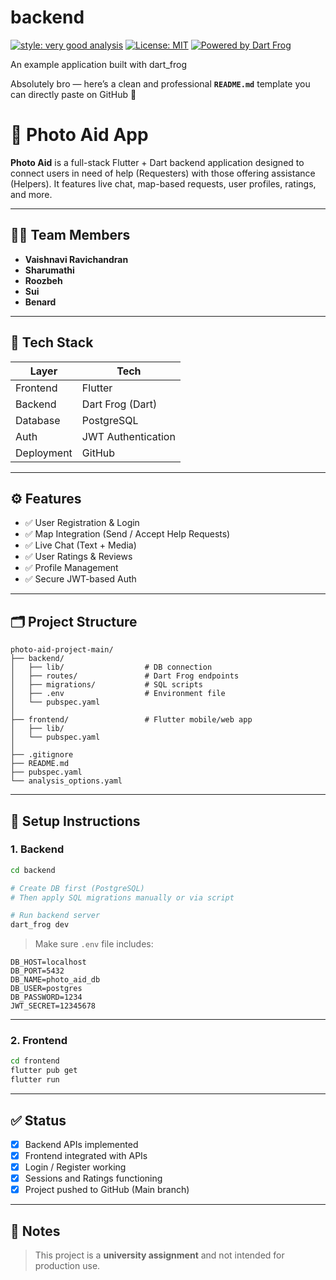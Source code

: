 # backend

[![style: very good analysis][very_good_analysis_badge]][very_good_analysis_link]
[![License: MIT][license_badge]][license_link]
[![Powered by Dart Frog](https://img.shields.io/endpoint?url=https://tinyurl.com/dartfrog-badge)](https://dartfrog.vgv.dev)

An example application built with dart_frog

[license_badge]: https://img.shields.io/badge/license-MIT-blue.svg
[license_link]: https://opensource.org/licenses/MIT
[very_good_analysis_badge]: https://img.shields.io/badge/style-very_good_analysis-B22C89.svg
[very_good_analysis_link]: https://pub.dev/packages/very_good_analysis


Absolutely bro — here’s a clean and professional **`README.md`** template you can directly paste on GitHub 💯


# 📸 Photo Aid App

**Photo Aid** is a full-stack Flutter + Dart backend application designed to connect users in need of help (Requesters) with those offering assistance (Helpers). It features live chat, map-based requests, user profiles, ratings, and more.

---

## 👨‍💻 Team Members

- **Vaishnavi Ravichandran**
- **Sharumathi**
- **Roozbeh**
- **Sui**
- **Benard**

---

## 🧩 Tech Stack

| Layer     | Tech                          |
|-----------|-------------------------------|
| Frontend  | Flutter                       |
| Backend   | Dart Frog (Dart)              |
| Database  | PostgreSQL                    |
| Auth      | JWT Authentication            |
| Deployment | GitHub                       |

---

## ⚙️ Features

- ✅ User Registration & Login
- ✅ Map Integration (Send / Accept Help Requests)
- ✅ Live Chat (Text + Media)
- ✅ User Ratings & Reviews
- ✅ Profile Management
- ✅ Secure JWT-based Auth

---

## 🗂️ Project Structure

```
photo-aid-project-main/
├── backend/
│   ├── lib/                  # DB connection
│   ├── routes/               # Dart Frog endpoints
│   ├── migrations/           # SQL scripts
│   ├── .env                  # Environment file
│   └── pubspec.yaml
│
├── frontend/                 # Flutter mobile/web app
│   ├── lib/
│   └── pubspec.yaml
│
├── .gitignore
├── README.md
├── pubspec.yaml
└── analysis_options.yaml
```

---

## 🔧 Setup Instructions

### 1. Backend

```bash
cd backend

# Create DB first (PostgreSQL)
# Then apply SQL migrations manually or via script

# Run backend server
dart_frog dev
```

> Make sure `.env` file includes:
```
DB_HOST=localhost
DB_PORT=5432
DB_NAME=photo_aid_db
DB_USER=postgres
DB_PASSWORD=1234
JWT_SECRET=12345678
```

---

### 2. Frontend

```bash
cd frontend
flutter pub get
flutter run
```

---

## ✅ Status

- [x] Backend APIs implemented
- [x] Frontend integrated with APIs
- [x] Login / Register working
- [x] Sessions and Ratings functioning
- [x] Project pushed to GitHub (Main branch)

---

## 📌 Notes

> This project is a **university assignment** and not intended for production use.


